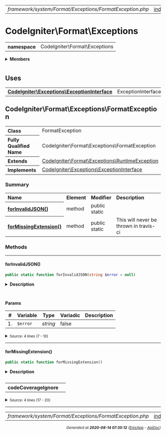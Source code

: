 


 



<table>
<tr>
<td style="width:100%"><em>framework/system/Format/Exceptions/FormatException.php</em></td>
<td><a href="../../../../../../../api/index.md">index</a></td>
<td><a href="../../../../../../../api/vendor/codeigniter4/framework/system/Filters/Honeypot.md">prev</a></td>
<td><a href="../../../../../../../api/vendor/codeigniter4/framework/system/Format/FormatterInterface.md">next</a></td>
</tr>
</table>







# CodeIgniter\Format\Exceptions 
<table style="text-align:left">
<tr><th>namespace</th><td>CodeIgniter\Format\Exceptions</td></tr>
</table>

 

<details>
<summary style="margin-bottom:12px;"><strong>Members</strong></summary>
<table>
<tr><td><a href="../../../../../../../api/vendor/codeigniter4/framework/system/Format/Exceptions/FormatException.md">CodeIgniter\Format\Exceptions\FormatException</a></td></tr>
</table>
</details>



 
 ## Uses

<table style="text-align:left;">
<tr>
<td>
<a href="../../../../../../../api/vendor/codeigniter4/framework/system/Exceptions/ExceptionInterface.md"><strong>CodeIgniter\Exceptions\ExceptionInterface</strong></a>
</td>
<td>ExceptionInterface</td>
</tr>
</table>



 
## CodeIgniter\Format\Exceptions\FormatException

<table style="text-align:left">
<tr><th>Class</th><td>FormatException</td></tr>
<tr><th>Fully Qualified Name</th><td>CodeIgniter\Format\Exceptions\FormatException</td></tr>
<tr><th>Extends</th><td><a href="">CodeIgniter\Format\Exceptions\RuntimeException</a></td></tr>
<tr><th>Implements</th>
<td>
<a href="../../../../../../../api/vendor/codeigniter4/framework/system/Exceptions/ExceptionInterface.md">CodeIgniter\Exceptions\ExceptionInterface</a><br>
</td>
</tr>
</table>




### Summary


<table style="text-align:left;">
<tr>
<th>Name</th>
<th>Element</th>
<th>Modifier</th>
<th>Description</th>
</tr>


<tr>
<th><a href="#forInvalidJSON"><strong>forInvalidJSON</strong>()</a></th>
<td>method</td>
<td>
public<br>static

</td>
<td></td>
</tr>
<tr>
<th><a href="#forMissingExtension"><strong>forMissingExtension</strong>()</a></th>
<td>method</td>
<td>
public<br>static

</td>
<td>This will never be thrown in travis-ci</td>
</tr>

</table>






### Methods


<hr>

#### forInvalidJSON()

```php
public static function forInvalidJSON(string $error = null)
```

<details>
<summary style="margin-bottom:12px;"><strong>Description</strong></summary>

*No description.*


</details>



<table style="text-align:left">
</table>


**Params**

<table>
<thead>
<tr>
<th>#</th>
<th>Variable</th>
<th>Type</th>
<th>Variadic</th>
<th>Description</th>
</tr>
</thead>
<tbody>

<tr>
<td>1.</td>
<td><code>$error</code></td>
<td><em>string
</em></td>
<td>false</td>
<td></td>
</tr>


</tbody>
</table>








<details>
<summary><small>Source: 4 lines (7 - 10)</small></summary>

```php
public static function forInvalidJSON(string $error = null)
{
	return new static(lang('Format.invalidJSON', [$error]));
}
```

</details>


<hr>

#### forMissingExtension()

```php
public static function forMissingExtension()
```

<details>
<summary style="margin-bottom:12px;"><strong>Description</strong></summary>

<table>
<tr><td>
This will never be thrown in travis-ci
</td></tr>
</table>


</details>



<table style="text-align:left">
<tr style="vertical-align:top;">
<th>codeCoverageIgnore</th>
<td>
</td>
</tr>
</table>










<details>
<summary><small>Source: 4 lines (17 - 20)</small></summary>

```php
public static function forMissingExtension()
{
	return new static(lang('Format.missingExtension'));
}
```

</details>





 


 
  




<hr>

<table>
<tr>
<td style="width:100%"><em>framework/system/Format/Exceptions/FormatException.php</em></td>
<td><a href="../../../../../../../api/index.md">index</a></td>
<td><a href="../../../../../../../api/vendor/codeigniter4/framework/system/Filters/Honeypot.md">prev</a></td>
<td><a href="../../../../../../../api/vendor/codeigniter4/framework/system/Format/FormatterInterface.md">next</a></td>
<td><a href="#">top</a></td></tr>
</table>




<div style="text-align:right;">

<small>_Generated at **2020-08-14 07:35:12**_ *([EnixApp](https://github.com/enix-app) - [ApiDoc](https://github.com/enix-app/apidoc))*</small>
</div>